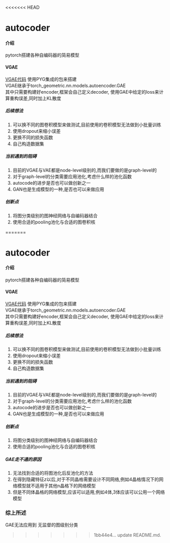<<<<<<< HEAD
# autocoder

#### 介绍
pytorch搭建各种自编码器的简易模型

#### VGAE
[VGAE代码](https://gitee.com/shiyuehua666/autocoder/blob/ba086b4fe46bc2b7e407a7cdda187ac4dec271dc/autocoder/VGAE.py)
使用PYG集成的包来搭建  
VGAE继承于torch_geometric.nn.models.autoencoder.GAE  
其中只需要构建好encoder,框架会自己定义decoder,
使用GAE中给定的loss来计算重构误差,同时加上KL散度

##### 后续想法
1. 可以换不同的图卷积模型来做测试,目前使用的卷积模型无法做到小批量训练
2. 使用dropout来缩小误差
3. 更换不同的损失函数
4. 自己构造数据集

##### 当前遇到的阻碍
1. 目前的VGAE与VAE都是node-level级别的,而我们要做的是graph-level的
2. 对于graph-level的分类需要应用池化,考虑什么样的池化函数
3. autocode的进步是否也可以做创新之一
4. GAN也是生成模型的一种,是否也可以来做应用

##### 创新点
1. 将图分类级别的图神经网络与自编码器结合
2. 使用合适的pooling池化与合适的图卷积核

=======
# autocoder

#### 介绍
pytorch搭建各种自编码器的简易模型

#### VGAE
[VGAE代码](https://gitee.com/shiyuehua666/autocoder/blob/ba086b4fe46bc2b7e407a7cdda187ac4dec271dc/autocoder/VGAE.py)
使用PYG集成的包来搭建  
VGAE继承于torch_geometric.nn.models.autoencoder.GAE  
其中只需要构建好encoder,框架会自己定义decoder,
使用GAE中给定的loss来计算重构误差,同时加上KL散度

##### 后续想法
1. 可以换不同的图卷积模型来做测试,目前使用的卷积模型无法做到小批量训练
2. 使用dropout来缩小误差
3. 更换不同的损失函数
4. 自己构造数据集

##### 当前遇到的阻碍
1. 目前的VGAE与VAE都是node-level级别的,而我们要做的是graph-level的
2. 对于graph-level的分类需要应用池化,考虑什么样的池化函数
3. autocode的进步是否也可以做创新之一
4. GAN也是生成模型的一种,是否也可以来做应用

##### 创新点
1. 将图分类级别的图神经网络与自编码器结合
2. 使用合适的pooling池化与合适的图卷积核

##### GAE走不通的原因
1. 无法找到合适的将图池化后反池化的方法
2. 在得到隐藏特征*z*以后,对于不同晶格需要设计不同网络,例如4晶格情况下的网络模型就不适用于其他n晶格下的网络模型
3. 但是不同体晶格的网络模型,应该可以适用,例如4体,3体应该可以公用一个网络模型

### 综上所述
GAE无法应用到 无监督的图级别分类
>>>>>>> 1bb44e4... update README.md.
